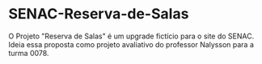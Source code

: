 # SENAC-Reserva-de-Salas
 O Projeto "Reserva de Salas" é um upgrade fictício para o site do SENAC. Ideia essa proposta como projeto avaliativo do professor Nalysson para a turma 0078.

